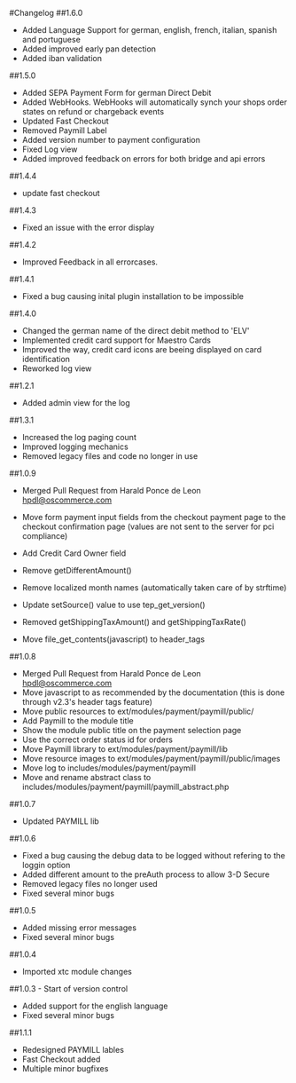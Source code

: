 #Changelog
##1.6.0
* Added Language Support for german, english, french, italian, spanish and portuguese
* Added improved early pan detection
* Added iban validation

##1.5.0
* Added SEPA Payment Form for german Direct Debit
* Added WebHooks. WebHooks will automatically synch your shops order states on refund or chargeback events
* Updated Fast Checkout
* Removed Paymill Label
* Added version number to payment configuration
* Fixed Log view
* Added improved feedback on errors for both bridge and api errors

##1.4.4
* update fast checkout

##1.4.3
* Fixed an issue with the error display

##1.4.2
* Improved Feedback in all errorcases.

##1.4.1
* Fixed a bug causing inital plugin installation to be impossible

##1.4.0
* Changed the german name of the direct debit method to 'ELV'
* Implemented credit card support for Maestro Cards
* Improved the way, credit card icons are beeing displayed on card identification
* Reworked log view

##1.2.1
* Added admin view for the log

##1.3.1
* Increased the log paging count
* Improved logging mechanics
* Removed legacy files and code no longer in use

##1.0.9
* Merged Pull Request from Harald Ponce de Leon <hpdl@oscommerce.com>

 * Move form payment input fields from the checkout payment page to the checkout confirmation page (values are not sent to the server for pci compliance)
 * Add Credit Card Owner field
 * Remove getDifferentAmount()
 * Remove localized month names (automatically taken care of by strftime)
 * Update setSource() value to use tep_get_version()
 * Removed getShippingTaxAmount() and getShippingTaxRate()
 * Move file_get_contents(javascript) to header_tags

##1.0.8
* Merged Pull Request from Harald Ponce de Leon <hpdl@oscommerce.com>
 * Move javascript to <head> as recommended by the documentation (this is done through v2.3's header tags feature)
 * Move public resources to ext/modules/payment/paymill/public/
 * Add Paymill to the module title
 * Show the module public title on the payment selection page
 * Use the correct order status id for orders
 * Move Paymill library to ext/modules/payment/paymill/lib
 * Move resource images to ext/modules/payment/paymill/public/images
 * Move log to includes/modules/payment/paymill
 * Move and rename abstract class to includes/modules/payment/paymill/paymill_abstract.php

##1.0.7
* Updated PAYMILL lib

##1.0.6
* Fixed a bug causing the debug data to be logged without refering to the loggin option
* Added different amount to the preAuth process to allow 3-D Secure
* Removed legacy files no longer used
* Fixed several minor bugs

##1.0.5
* Added missing error messages
* Fixed several minor bugs

##1.0.4
* Imported xtc module changes

##1.0.3 - Start of version control
* Added support for the english language
* Fixed several minor bugs

##1.1.1
* Redesigned PAYMILL lables
* Fast Checkout added
* Multiple minor bugfixes